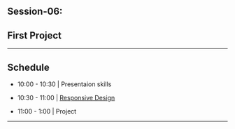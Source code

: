 ## Session-06: 

## First Project
---

## Schedule
- 10:00 - 10:30 | Presentaion skills

- 10:30 - 11:00 | [Responsive Design](https://github.com/yosefanajjar/Responsive-Design-Workshop)

- 11:00 - 1:00 | Project

--- 

